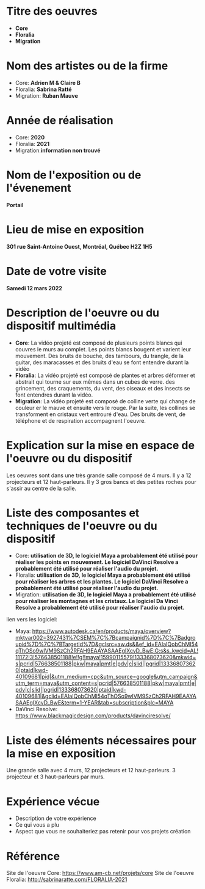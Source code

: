 # Titre des oeuvres
- **Core**
- **Floralia**
- **Migration**
# Nom des artistes ou de la firme
- Core: **Adrien M & Claire B**
- Floralia: **Sabrina Ratté**
- Migration: **Ruban Mauve** 
# Année de réalisation
- Core: **2020**
- Floralia: **2021**
- Migration:**information non trouvé**
# Nom de l'exposition ou de l'évenement
**Portail**
# Lieu de mise en exposition
**301 rue Saint-Antoine Ouest, Montréal, Québec H2Z 1H5**
# Date de votre visite
**Samedi 12 mars 2022**
# Description de l'oeuvre ou du dispositif multimédia
- **Core**: La vidéo projeté est composé de plusieurs points blancs qui couvres le murs au complet. Les points blancs bougent et varient leur mouvement. Des bruits de bouche, des tambours, du trangle, de la guitar, des maracasses et des bruits d'eau se font entendre durant la vidéo
- **Floralia**: La vidéo projeté est composé de plantes et arbres déformer et abstrait qui tourne sur eux mêmes dans un cubes de verre. des grincement, des craquements, du vent, des oiseaux et des insects se font entendres durant la vidéo.
- **Migration**: La vidéo projeté est composé de colline verte qui change de couleur er le mauve et ensuite vers le rouge. Par la suite, les collines se transforment en cristaux vert entrouré d'eau. Des bruits de vent, de téléphone et de respiration accompagnent l'oeuvre.
# Explication sur la mise en espace de l'oeuvre ou du dispositif
Les oeuvres sont dans une très grande salle composé de 4 murs. Il y a 12 projecteurs et 12 haut-parleurs. Il y 3 gros bancs et des petites roches pour s'assir au centre de la salle.
# Liste des composantes et techniques de l'oeuvre ou du dispositif
- Core: **utilisation de 3D, le logiciel Maya a probablement été utilisé pour réaliser les points en mouvement. Le logiciel DaVinci Resolve a probablement été utilisé pour réaliser l'audio du projet.**
- Floralia: **utilisation de 3D, le logiciel Maya a probablement été utilisé pour réaliser les arbres et les plantes. Le logiciel DaVinci Resolve a probablement été utilisé pour réaliser l'audio du projet.**
- Migration: **utilisation de 3D, le logiciel Maya a probablement été utilisé pour réaliser les montagnes et les cristaux. Le logiciel Da Vinci Resolve a probablement été utilisé pour réaliser l'audio du projet.**

lien vers les logiciel:
- Maya: https://www.autodesk.ca/en/products/maya/overview?mktvar002=3927431%7CSEM%7C%7Bcampaignid%7D%7C%7Badgroupid%7D%7C%7BTargetId%7D&gclsrc=aw.ds&&ef_id=EAIaIQobChMI54qThOSo9wIVM9SzCh2RFAH9EAAYASAAEgIXcvD_BwE:G:s&s_kwcid=AL!11172!3!576638501188!e!!g!!maya!15990115579!133368073620&mkwid=s|pcrid|576638501188|pkw|maya|pmt|e|pdv|c|slid||pgrid|133368073620|ptaid|kwd-40109681|pid|&utm_medium=cpc&utm_source=google&utm_campaign&utm_term=maya&utm_content=s|pcrid|576638501188|pkw|maya|pmt|e|pdv|c|slid||pgrid|133368073620|ptaid|kwd-40109681|&gclid=EAIaIQobChMI54qThOSo9wIVM9SzCh2RFAH9EAAYASAAEgIXcvD_BwE&term=1-YEAR&tab=subscription&plc=MAYA
- DaVinci Resolve: https://www.blackmagicdesign.com/products/davinciresolve/
# Liste des éléments nécessaires pour la mise en exposition
Une grande salle avec 4 murs, 12 projecteurs et 12 haut-parleurs. 3 projecteur et 3 haut-parleurs par murs.
# Expérience vécue
- Description de votre expérience
- Ce qui vous a plu
- Aspect que vous ne souhaiteriez pas retenir pour vos projets création
# Référence
Site de l'oeuvre Core: https://www.am-cb.net/projets/core
Site de l'oeuvre Floralia: http://sabrinaratte.com/FLORALIA-2021
